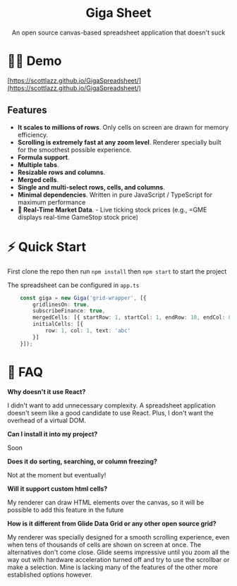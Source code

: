 <h1 align="center">
  <b>Giga Sheet</b>
</h1>
<p align="center">An open source canvas-based spreadsheet application that doesn't suck

# 👩‍💻 Demo
[https://scottlazz.github.io/GigaSpreadsheet/](https://scottlazz.github.io/GigaSpreadsheet/)

## Features

-   **It scales to millions of rows**. Only cells on screen are drawn for memory efficiency.
-   **Scrolling is extremely fast at any zoom level**. Renderer specially built for the smoothest possible experience.
-   **Formula support**.
-   **Multiple tabs**.
-   **Resizable rows and columns**.
-   **Merged cells**.
-   **Single and multi-select rows, cells, and columns**.
-   **Minimal dependencies**. Written in pure JavaScript / TypeScript for maximum performance
-   **📡 Real-Time Market Data**. - Live ticking stock prices (e.g., =GME displays real-time GameStop stock price)

# ⚡ Quick Start

First clone the repo then run `npm install` then `npm start` to start the project

The spreadsheet can be configured in `app.ts`
```ts
    const giga = new Giga('grid-wrapper', [{
        gridlinesOn: true,
        subscribeFinance: true,
        mergedCells: [{ startRow: 1, startCol: 1, endRow: 10, endCol: 8 }],
        initialCells: [{
            row: 1, col: 1, text: 'abc'
        }]
    }]);
```

# 📒 FAQ

**Why doesn't it use React?**

I didn't want to add unnecessary complexity. A spreadsheet application doesn't seem like a good candidate to use React.
Plus, I don't want the overhead of a virtual DOM.

**Can I install it into my project?**

Soon

**Does it do sorting, searching, or column freezing?**

Not at the moment but eventually!

**Will it support custom html cells?**

My renderer can draw HTML elements over the canvas, so it will be possible to add this feature in the future

**How is it different from Glide Data Grid or any other open source grid?**

My renderer was specially designed for a smooth scrolling experience, even when tens of thousands of cells are shown on screen at once.
The alternatives don't come close.
Glide seems impressive until you zoom all the way out with hardware acceleration turned off and try to use the scrollbar or make a selection.
Mine is lacking many of the features of the other more established options however.
